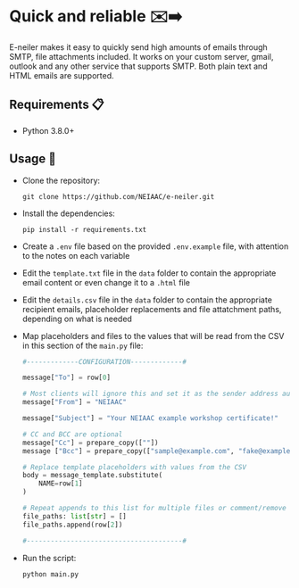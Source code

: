# Quick and reliable ✉️➡️

E-neiler makes it easy to quickly send high amounts of emails through SMTP, file attachments included. It works on your custom server, gmail, outlook and any other service that supports SMTP. Both plain text and HTML emails are supported.

## Requirements 📋

- Python 3.8.0+

## Usage 🚀

- Clone the repository:

  ```shell
  git clone https://github.com/NEIAAC/e-neiler.git
  ```

- Install the dependencies:

  ```shell
  pip install -r requirements.txt
  ```

- Create a `.env` file based on the provided `.env.example` file, with attention to the notes on each variable

- Edit the `template.txt` file in the `data` folder to contain the appropriate email content or even change it to a `.html` file

- Edit the `details.csv` file in the `data` folder to contain the appropriate recipient emails, placeholder replacements and file attatchment paths, depending on what is needed

- Map placeholders and files to the values that will be read from the CSV in this section of the `main.py` file:

  ```python
  #-------------CONFIGURATION-------------#

  message["To"] = row[0]

  # Most clients will ignore this and set it as the sender address automatically
  message["From"] = "NEIAAC"

  message["Subject"] = "Your NEIAAC example workshop certificate!"

  # CC and BCC are optional
  message["Cc"] = prepare_copy([""])
  message ["Bcc"] = prepare_copy(["sample@example.com", "fake@example.com"])

  # Replace template placeholders with values from the CSV
  body = message_template.substitute(
      NAME=row[1]
  )

  # Repeat appends to this list for multiple files or comment/remove them if no files are needed
  file_paths: list[str] = []
  file_paths.append(row[2])

  #---------------------------------------#
  ```

- Run the script:

  ```shell
  python main.py
  ```
